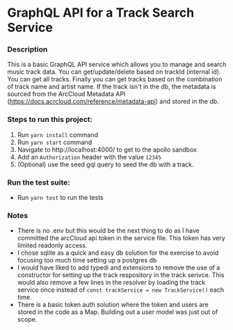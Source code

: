 # GraphQL API for a Track Search Service

### Description

This is a basic GraphQL API service which allows you to manage and search music track data. You can get/update/delete based on trackId (internal id). You can get all tracks. Finally you can get tracks based on the combination of track name and artist name. If the track isn't in the db, the metadata is sourced from the ArcCloud Metadata API (https://docs.acrcloud.com/reference/metadata-api) and stored in the db.

### Steps to run this project:

1. Run `yarn install` command
2. Run `yarn start` command
3. Navigate to http://localhost:4000/ to get to the apollo sandbox
4. Add an `Authorization` header with the value `12345`
5. (Optional) use the seed gql query to seed the db with a track.

### Run the test suite:

-   Run `yarn test` to run the tests

### Notes

-   There is no .env but this would be the next thing to do as I have committed the arcCloud api token in the service file. This token has very limited readonly access.
-   I chose sqlite as a quick and easy db solution for the exercise to avoid focusing too much time setting up a postgres db
-   I would have liked to add typedi and extensions to remove the use of a constructor for setting up the track respository in the track serivce. This would also remove a few lines in the resolver by loading the track service once instead of `const trackService = new TrackService()` each time.
-   There is a basic token auth solution where the token and users are stored in the code as a Map. Building out a user model was just out of scope.

